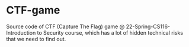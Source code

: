 # CTF-game
Source code of CTF (Capture The Flag) game @ 22-Spring-CS116-Introduction to Security course, which has a lot of hidden technical risks that we need to find out. 